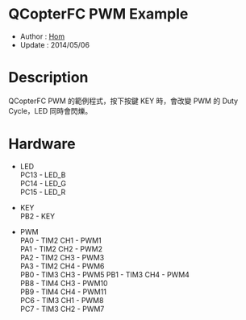 QCopterFC PWM Example
========
* Author  : [Hom](about.me/Hom)
* Update  : 2014/05/06

Description
========
QCopterFC PWM 的範例程式，按下按鍵 KEY 時，會改變 PWM 的 Duty Cycle，LED 同時會閃爍。

Hardware
========
* LED  
PC13 - LED_B  
PC14 - LED_G  
PC15 - LED_R  

* KEY  
PB2  - KEY  

* PWM  
PA0  - TIM2 CH1 - PWM1  
PA1  - TIM2 CH2 - PWM2  
PA2  - TIM2 CH3 - PWM3  
PA3  - TIM2 CH4 - PWM6  
PB0  - TIM3 CH3 - PWM5 
PB1  - TIM3 CH4 - PWM4  
PB8  - TIM4 CH3 - PWM10  
PB9  - TIM4 CH4 - PWM11  
PC6  - TIM3 CH1 - PWM8  
PC7  - TIM3 CH2 - PWM7  
